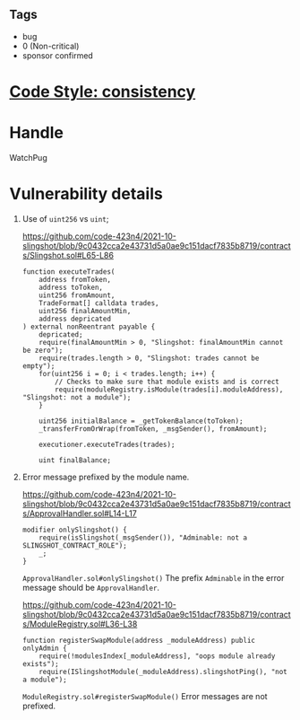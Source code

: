 ## Tags

- bug
- 0 (Non-critical)
- sponsor confirmed

# [Code Style: consistency](https://github.com/code-423n4/2021-10-slingshot-findings/issues/67) 

# Handle

WatchPug


# Vulnerability details

1. Use of `uint256` vs `uint`;

    https://github.com/code-423n4/2021-10-slingshot/blob/9c0432cca2e43731d5a0ae9c151dacf7835b8719/contracts/Slingshot.sol#L65-L86

    ```solidity=65
    function executeTrades(
        address fromToken,
        address toToken,
        uint256 fromAmount,
        TradeFormat[] calldata trades,
        uint256 finalAmountMin,
        address depricated
    ) external nonReentrant payable {
        depricated;
        require(finalAmountMin > 0, "Slingshot: finalAmountMin cannot be zero");
        require(trades.length > 0, "Slingshot: trades cannot be empty");
        for(uint256 i = 0; i < trades.length; i++) {
            // Checks to make sure that module exists and is correct
            require(moduleRegistry.isModule(trades[i].moduleAddress), "Slingshot: not a module");
        }

        uint256 initialBalance = _getTokenBalance(toToken);
        _transferFromOrWrap(fromToken, _msgSender(), fromAmount);

        executioner.executeTrades(trades);

        uint finalBalance;
    ```

2. Error message prefixed by the module name.

    https://github.com/code-423n4/2021-10-slingshot/blob/9c0432cca2e43731d5a0ae9c151dacf7835b8719/contracts/ApprovalHandler.sol#L14-L17

    ```solidity=14
    modifier onlySlingshot() {
        require(isSlingshot(_msgSender()), "Adminable: not a SLINGSHOT_CONTRACT_ROLE");
        _;
    }
    ```

    `ApprovalHandler.sol#onlySlingshot()` The prefix `Adminable` in the error message should be `ApprovalHandler`.

    https://github.com/code-423n4/2021-10-slingshot/blob/9c0432cca2e43731d5a0ae9c151dacf7835b8719/contracts/ModuleRegistry.sol#L36-L38

    ```solidity=36
    function registerSwapModule(address _moduleAddress) public onlyAdmin {
        require(!modulesIndex[_moduleAddress], "oops module already exists");
        require(ISlingshotModule(_moduleAddress).slingshotPing(), "not a module");
    ```

    `ModuleRegistry.sol#registerSwapModule()` Error messages are not prefixed.

